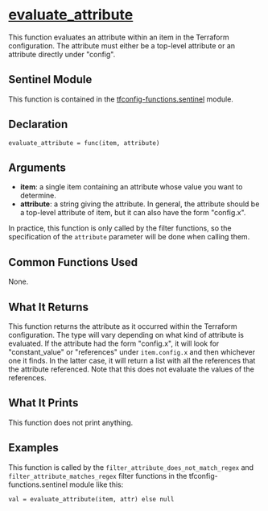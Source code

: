 # [evaluate_attribute](../tfconfig-functions.sentinel#L289)
This function evaluates an attribute within an item in the Terraform configuration. The attribute must either be a top-level attribute or an attribute directly under "config".

## Sentinel Module
This function is contained in the [tfconfig-functions.sentinel](../tfconfig-functions.sentinel) module.

## Declaration
`evaluate_attribute = func(item, attribute)`

## Arguments
* **item**: a single item containing an attribute whose value you want to determine.
* **attribute**: a string giving the attribute. In general, the attribute should be a top-level attribute of item, but it can also have the form "config.x".

In practice, this function is only called by the filter functions, so the specification of the `attribute` parameter will be done when calling them.

## Common Functions Used
None.

## What It Returns
This function returns the attribute as it occurred within the Terraform configuration. The type will vary depending on what kind of attribute is evaluated. If the attribute had the form "config.x", it will look for "constant_value" or "references" under `item.config.x` and then whichever one it finds. In the latter case, it will return a list with all the references that the attribute referenced. Note that this does not evaluate the values of the references.

## What It Prints
This function does not print anything.

## Examples
This function is called by the `filter_attribute_does_not_match_regex` and `filter_attribute_matches_regex` filter functions in the tfconfig-functions.sentinel module like this:
```
val = evaluate_attribute(item, attr) else null
```
